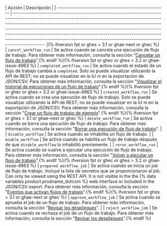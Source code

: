 | Acción                                                 | Descripción                                                                                                                                                                                                                                                                                                                                                                                                                                                                                          |
| ------------------------------------------------------ | ---------------------------------------------------------------------------------------------------------------------------------------------------------------------------------------------------------------------------------------------------------------------------------------------------------------------------------------------------------------------------------------------------------------------------------------------------------------------------------------------------- |{% ifversion fpt or ghes > 3.1 or ghae-next or ghec %}
| `cancel_workflow_run`                                  | Se activa cuando se cancela una ejecución de flujo de trabajo. Para obtener más información, consulta la sección "[Cancelar un flujo de trabajo](/actions/managing-workflow-runs/canceling-a-workflow)".{% endif %}{% ifversion fpt or ghec or ghes > 3.2 or ghae-issue-4963 %}
| `completed_workflow_run`                               | Se activa cuando el estado de un flujo de trabajo cambia a `completed`. Solo se puede visualizar utilizando la API de REST; no se puede visualizar en la IU ni en la exportación de JSON/CSV. Para obtener más información, consulta la sección "[Visualizar el historial de ejecuciones de un flujo de trabajo](/actions/managing-workflow-runs/viewing-workflow-run-history)".{% endif %}{% ifversion fpt or ghec or ghes > 3.2 or ghae-issue-4963 %}
| `created_workflow_run`                                 | Se activa cuando se crea una ejecución de flujo de trabajo. Solo se puede visualizar utilizando la API de REST; no se puede visualizar en la IU ni en la exportación de JSON/CSV. Para obtener más información, consulta la sección "[Crear un flujo de trabajo de ejemplo](/actions/learn-github-actions/introduction-to-github-actions#create-an-example-workflow)".{% endif %}{% ifversion fpt or ghes > 3.1 or ghae-next or ghec %}
| `delete_workflow_run`                                  | Se activa cuando se borra una ejecución de flujo de trabajo. Para obtener más información, consulta la sección "[Borrar una ejecución de flujo de trabajo](/actions/managing-workflow-runs/deleting-a-workflow-run)".                                                                                                                                                                                                                                                                                |
| `disable_workflow`                                     | Se activa cuando se inhabilita un flujo de trabajo.                                                                                                                                                                                                                                                                                                                                                                                                                                                  |
| `enable_workflow`                                      | Se activa cuando se habilita un flujo de trabajo después de que `disable_workflow` lo inhabilitó previamente.                                                                                                                                                                                                                                                                                                                                                                                        |
| `rerun_workflow_run`                                   | Se activa cuando se vuelve a ejecutar una ejecución de flujo de trabajo. Para obtener más información, consulta la sección "[Volver a ejecutar un flujo de trabajo](/actions/managing-workflow-runs/re-running-a-workflow)".{% endif %}{% ifversion fpt or ghec or ghes > 3.2 or ghae-issue-4963 %}
| `prepared_workflow_job`                                | Se activa cuando se inicia un job de flujo de trabajo. Incluye la lista de secretos que se proporcionaron al job. Can only be viewed using the REST API. It is not visible in the the {% data variables.product.prodname_dotcom %} web interface or included in the JSON/CSV export. Para obtener más información, consulta la sección "[Eventos que activan flujos de trabajo](/actions/reference/events-that-trigger-workflows)".{% endif %}{% ifversion fpt or ghes > 3.1 or ghae-next or ghec %}
| `approve_workflow_job`                                 | Se activa cuando se aprueba el job de un flujo de trabajo. Para obtener más información, consulta la sección "[Revisar los despliegues](/actions/managing-workflow-runs/reviewing-deployments)".                                                                                                                                                                                                                                                                                                     |
| `reject_workflow_job`                                  | Se activa cuando se rechaza el job de un flujo de trabajo. Para obtener más información, consulta la sección "[Revisar los despliegues](/actions/managing-workflow-runs/reviewing-deployments)".{% endif %}

